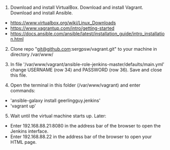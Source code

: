 
1. Download and install VirtualBox. Download and install Vagrant. Download and install Ansible. 
 - https://www.virtualbox.org/wiki/Linux_Downloads
 - https://www.vagrantup.com/intro/getting-started
 - https://docs.ansible.com/ansible/latest/installation_guide/intro_installation.html

2. Clone repo "git@github.com:sergpsw/vagrant.git" to your machine in directory /var/www/

3. In file '/var/www/vagrant/ansible-role-jenkins-master/defaults/main.yml' change USERNAME (row 34) and PASSWORD (row 36). Save and close this file.

4. Open the terminal in this folder (/var/www/vagrant) and enter commands:
  - 'ansible-galaxy install geerlingguy.jenkins'
  - 'vagrant up'

5. Wait until the virtual machine starts up. Later:
 - Enter 192.168.88.21:8080 in the address bar of the browser to open the Jenkins interface. 
 - Enter 192.168.88.22 in the address bar of the browser to open your HTML page.


